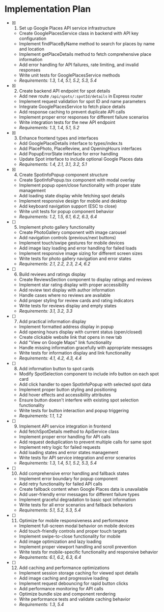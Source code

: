 # Implementation Plan

- [x] 1. Set up Google Places API service infrastructure
  - Create GooglePlacesService class in backend with API key configuration
  - Implement findPlaceByName method to search for places by name and location
  - Implement getPlaceDetails method to fetch comprehensive place information
  - Add error handling for API failures, rate limiting, and invalid responses
  - Write unit tests for GooglePlacesService methods
  - _Requirements: 1.3, 1.4, 5.1, 5.2, 5.3, 5.4_

- [x] 2. Create backend API endpoint for spot details
  - Add new route `/api/spots/:spotId/details` in Express router
  - Implement request validation for spot ID and name parameters
  - Integrate GooglePlacesService to fetch place details
  - Add response caching to prevent duplicate API calls
  - Implement proper error responses for different failure scenarios
  - Write integration tests for the new API endpoint
  - _Requirements: 1.3, 1.4, 5.1, 5.2_

- [x] 3. Enhance frontend types and interfaces
  - Add GooglePlaceDetails interface to types/index.ts
  - Add PlacePhoto, PlaceReview, and OpeningHours interfaces
  - Add PopupErrorState interface for error handling
  - Update Spot interface to include optional Google Places data
  - _Requirements: 1.4, 2.1, 3.1, 3.2, 5.1_

- [x] 4. Create SpotInfoPopup component structure
  - Create SpotInfoPopup.tsx component with modal overlay
  - Implement popup open/close functionality with proper state management
  - Add loading state display while fetching spot details
  - Implement responsive design for mobile and desktop
  - Add keyboard navigation support (ESC to close)
  - Write unit tests for popup component behavior
  - _Requirements: 1.2, 1.5, 6.1, 6.2, 6.3, 6.4_

- [ ] 5. Implement photo gallery functionality
  - Create PhotoGallery component with image carousel
  - Add navigation controls (previous/next buttons)
  - Implement touch/swipe gestures for mobile devices
  - Add image lazy loading and error handling for failed loads
  - Implement responsive image sizing for different screen sizes
  - Write tests for photo gallery navigation and error states
  - _Requirements: 2.1, 2.2, 2.3, 2.4, 6.2_

- [ ] 6. Build reviews and ratings display
  - Create ReviewsSection component to display ratings and reviews
  - Implement star rating display with proper accessibility
  - Add review text display with author information
  - Handle cases where no reviews are available
  - Add proper styling for review cards and rating indicators
  - Write tests for reviews display and empty states
  - _Requirements: 3.1, 3.2, 3.3_

- [ ] 7. Add practical information display
  - Implement formatted address display in popup
  - Add opening hours display with current status (open/closed)
  - Create clickable website link that opens in new tab
  - Add "View on Google Maps" link functionality
  - Handle missing information gracefully with appropriate messages
  - Write tests for information display and link functionality
  - _Requirements: 4.1, 4.2, 4.3, 4.4_

- [ ] 8. Add information button to spot cards
  - Modify SpotSelection component to include info button on each spot card
  - Add click handler to open SpotInfoPopup with selected spot data
  - Implement proper button styling and positioning
  - Add hover effects and accessibility attributes
  - Ensure button doesn't interfere with existing spot selection functionality
  - Write tests for button interaction and popup triggering
  - _Requirements: 1.1, 1.2_

- [ ] 9. Implement API service integration in frontend
  - Add fetchSpotDetails method to ApiService class
  - Implement proper error handling for API calls
  - Add request deduplication to prevent multiple calls for same spot
  - Implement retry logic for failed requests
  - Add loading states and error states management
  - Write tests for API service integration and error scenarios
  - _Requirements: 1.3, 1.4, 5.1, 5.2, 5.3, 5.4_

- [ ] 10. Add comprehensive error handling and fallback states
  - Implement error boundary for popup component
  - Add retry functionality for failed API calls
  - Create fallback content when Google Places data is unavailable
  - Add user-friendly error messages for different failure types
  - Implement graceful degradation to basic spot information
  - Write tests for all error scenarios and fallback behaviors
  - _Requirements: 5.1, 5.2, 5.3, 5.4_

- [ ] 11. Optimize for mobile responsiveness and performance
  - Implement full-screen modal behavior on mobile devices
  - Add touch-friendly controls and proper touch targets
  - Implement swipe-to-close functionality for mobile
  - Add image optimization and lazy loading
  - Implement proper viewport handling and scroll prevention
  - Write tests for mobile-specific functionality and responsive behavior
  - _Requirements: 6.1, 6.2, 6.3, 6.4_

- [ ] 12. Add caching and performance optimizations
  - Implement session storage caching for viewed spot details
  - Add image caching and progressive loading
  - Implement request debouncing for rapid button clicks
  - Add performance monitoring for API calls
  - Optimize bundle size and component rendering
  - Write performance tests and validate caching behavior
  - _Requirements: 1.3, 5.4_